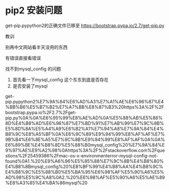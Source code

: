 # pip2 安装问题

get-pip.pypython2的正确文件已移至 https://bootstrap.pypa.io/2.7/get-pip.py

教训

别再中文网站看半天没用的东西

有错误直接看错误

找不到mysql_config 的问题

1. 首先看一下mysql_config 这个东东到底是否存在
2. 是否安装了mysql

get-pip.pypython2%E7%9A%84%E6%AD%A3%E7%A1%AE%E6%96%87%E4%BB%B6%E5%B7%B2%E7%A7%BB%E8%87%B3%20https%3A%2F%2Fbootstrap.pypa.io%2F2.7%2Fget-pip.py%0A%0A%E6%95%99%E8%AE%AD%0A%E5%88%AB%E5%86%8D%E4%B8%AD%E6%96%87%E7%BD%91%E7%AB%99%E7%9C%8B%E5%8D%8A%E5%A4%A9%E6%B2%A1%E7%94%A8%E7%9A%84%E4%B8%9C%E8%A5%BF%0A%E6%9C%89%E9%94%99%E8%AF%AF%E7%9B%B4%E6%8E%A5%E7%9C%8B%E9%94%99%E8%AF%AF%0A%0A%E6%89%BE%E4%B8%8D%E5%88%B0mysql_config%20%E7%9A%84%E9%97%AE%E9%A2%98%0Ahttps%3A%2F%2Fstackoverflow.com%2Fquestions%2F25459386%2Fmac-os-x-environmenterror-mysql-config-not-found%0A1.%20%E9%A6%96%E5%85%88%E7%9C%8B%E4%B8%80%E4%B8%8Bmysql_config%20%E8%BF%99%E4%B8%AA%E4%B8%9C%E4%B8%9C%E5%88%B0%E5%BA%95%E6%98%AF%E5%90%A6%E5%AD%98%E5%9C%A8%0A2.%20%E6%98%AF%E5%90%A6%E5%AE%89%E8%A3%85%E4%BA%86mysql%20
